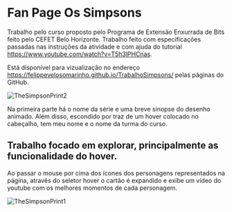 # Fan Page Os Simpsons
  Trabalho pelo curso proposto pelo Programa de Extensão Enxurrada de Bits feito pelo CEFET Belo Horizonte.
    Trabalho feito com especificações passadas nas instruções da atividade e com ajuda do tutorial  https://www.youtube.com/watch?v=T5h3lPHCnas.
    
Está disponível para vizualização no endereço  https://felippevelosomarinho.github.io/TrabalhoSimpsons/ pelas páginas do GitHub.

![TheSimpsonPrint2](https://user-images.githubusercontent.com/60450622/93280900-31788a00-f7a1-11ea-8e48-c14dd4d819ad.PNG)

Na primeira parte há o nome da série e uma breve sinopse do desenho animado.
Além disso, escondido por traz de um hover colocado no cabeçalho, tem meu nome e o nome da turma do curso.


## Trabalho focado em explorar, principalmente as funcionalidade do hover.
  
  Ao passar o mouse por cima dos ícones dos personagens representados na página, através do seletor hover o cartão é expandido e exibe um vídeo do youtube com os melhores momentos de cada personagem. 
  
![TheSimpsonPrint1](https://user-images.githubusercontent.com/60450622/93280868-16a61580-f7a1-11ea-9bac-d7715076a6a1.PNG)
